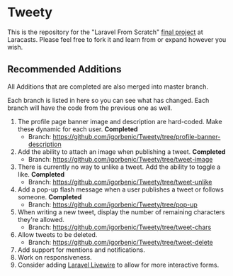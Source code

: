 # Tweety

This is the repository for the "Laravel From Scratch" [final project](https://laracasts.com/series/laravel-6-from-scratch#chapter-14) at Laracasts. Please feel free to fork it and learn from or expand however you wish.

## Recommended Additions

All Additions that are completed are also merged into master branch.

Each branch is listed in here so you can see what has changed. Each branch will have the code from the previous one as well.

1. The profile page banner image and description are hard-coded. Make these dynamic for each user. **Completed**
   - Branch: https://github.com/igorbenic/Tweety/tree/profile-banner-description
2. Add the ability to attach an image when publishing a tweet. **Completed**
   - Branch: https://github.com/igorbenic/Tweety/tree/tweet-image
3. There is currently no way to unlike a tweet. Add the ability to toggle a like. **Completed**
   - Branch: https://github.com/igorbenic/Tweety/tree/tweet-unlike
4. Add a pop-up flash message when a user publishes a tweet or follows someone. **Completed**
   - Branch: https://github.com/igorbenic/Tweety/tree/pop-up
5. When writing a new tweet, display the number of remaining characters they're allowed.
   - Branch: https://github.com/igorbenic/Tweety/tree/tweet-chars
6. Allow tweets to be deleted.
   - Branch: https://github.com/igorbenic/Tweety/tree/tweet-delete
7. Add support for mentions and notifications.
8. Work on responsiveness.
9. Consider adding [Laravel Livewire](https://laravel-livewire.com) to allow for more interactive forms.

